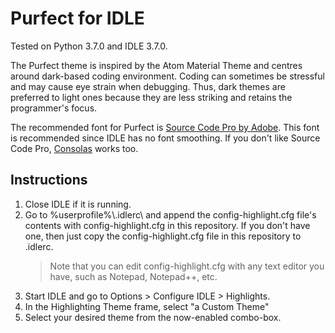 ﻿# Purfect for IDLE
Tested on Python 3.7.0 and IDLE 3.7.0.

The Purfect theme is inspired by the Atom Material Theme and centres around dark-based coding environment. Coding can sometimes be stressful and may cause eye strain when debugging. Thus, dark themes are preferred to light ones because they are less striking and retains the programmer's focus.

The recommended font for Purfect is [Source Code Pro by Adobe](http://adobe-fonts.github.io/source-code-pro/). This font is recommended since IDLE has no font smoothing. If you don't like Source Code Pro, [Consolas](https://docs.microsoft.com/en-gb/typography/font-list/consolas) works too.

## Instructions

 1. Close IDLE if it is running.
 2. Go to %userprofile%\\.idlerc\ and append the config-highlight.cfg file's contents with config-highlight.cfg in this repository. If you don't have one, then just copy the config-highlight.cfg file in this repository to .idlerc.
	> Note that you can edit config-highlight.cfg with any text editor you have, such as Notepad, Notepad++, etc.
3. Start IDLE and go to Options > Configure IDLE > Highlights.
4. In the Highlighting Theme frame, select "a Custom Theme"
5. Select your desired theme from the now-enabled combo-box.
